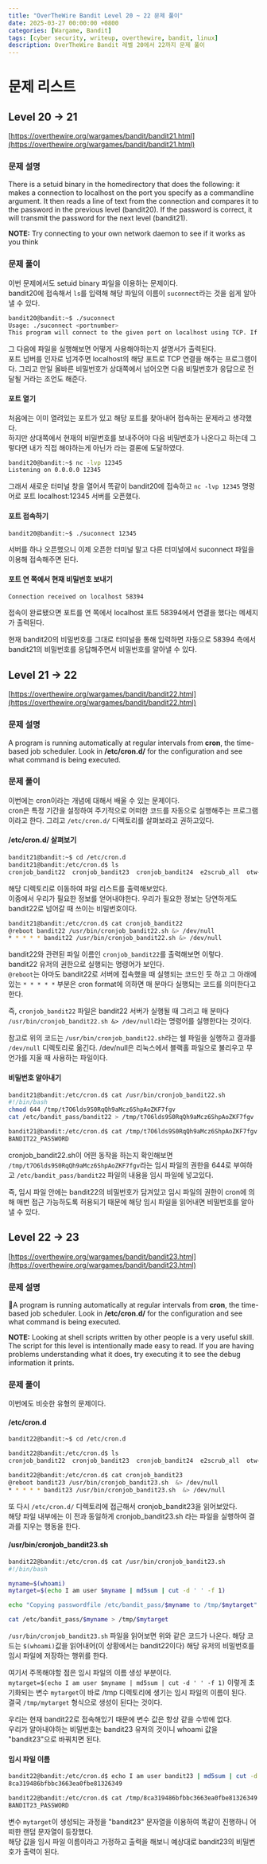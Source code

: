 ```yaml
---
title: "OverTheWire Bandit Level 20 ~ 22 문제 풀이"
date: 2025-03-27 00:00:00 +0800
categories: [Wargame, Bandit]
tags: [cyber security, writeup, overthewire, bandit, linux]
description: OverTheWire Bandit 레벨 20에서 22까지 문제 풀이
---
```


# 문제 리스트
## Level 20 -> 21
[https://overthewire.org/wargames/bandit/bandit21.html](https://overthewire.org/wargames/bandit/bandit21.html)
### 문제 설명
There is a setuid binary in the homedirectory that does the following: it makes a connection to localhost on the port you specify as a commandline argument. It then reads a line of text from the connection and compares it to the password in the previous level (bandit20). If the password is correct, it will transmit the password for the next level (bandit21).

**NOTE:** Try connecting to your own network daemon to see if it works as you think
### 문제 풀이
이번 문제에서도 setuid binary 파일을 이용하는 문제이다.<br />
bandit20에 접속해서 `ls`를 입력해 해당 파일의 이름이 `suconnect`라는 것을 쉽게 알아낼 수 있다.<br />

```bash
bandit20@bandit:~$ ./suconnect
Usage: ./suconnect <portnumber>
This program will connect to the given port on localhost using TCP. If it receives the correct password from the other side, the next password is transmitted back.
```
그 다음에 파일을 실행해보면 어떻게 사용해야하는지 설명서가 출력된다.<br />
포트 넘버를 인자로 넘겨주면 localhost의 해당 포트로 TCP 연결을 해주는 프로그램이다. 그리고 만일 올바른 비밀번호가 상대쪽에서 넘어오면 다음 비밀번호가 응답으로 전달될 거라는 조언도 해준다.<br />
#### 포트 열기
처음에는 이미 열려있는 포트가 있고 해당 포트를 찾아내어 접속하는 문제라고 생각했다.<br />
하지만 상대쪽에서 현재의 비밀번호를 보내주어야 다음 비밀번호가 나온다고 하는데 그렇다면 내가 직접 해야하는게 아닌가 라는 결론에 도달하였다.<br />

```bash
bandit20@bandit:~$ nc -lvp 12345
Listening on 0.0.0.0 12345
```
그래서 새로운 터미널 창을 열어서 똑같이 bandit20에 접속하고 `nc -lvp 12345` 명령어로 포트 localhost:12345 서버를 오픈했다.<br />
#### 포트 접속하기
```bash
bandit20@bandit:~$ ./suconnect 12345
```
서버를 하나 오픈했으니 이제 오픈한 터미널 말고 다른 터미널에서 suconnect 파일을 이용해 접속해주면 된다.<br />
#### 포트 연 쪽에서 현재 비밀번호 보내기
```bash
Connection received on localhost 58394
```
접속이 완료됐으면 포트를 연 쪽에서 localhost 포트 58394에서 연결을 했다는 메세지가 출력된다.<br />

현재 bandit20의 비밀번호를 그대로 터미널을 통해 입력하면 자동으로 58394 측에서 bandit21의 비밀번호를 응답해주면서 비밀번호를 알아낼 수 있다.
## Level 21 -> 22
[https://overthewire.org/wargames/bandit/bandit22.html](https://overthewire.org/wargames/bandit/bandit22.html)
### 문제 설명
A program is running automatically at regular intervals from **cron**, the time-based job scheduler. Look in **/etc/cron.d/** for the configuration and see what command is being executed.
### 문제 풀이
이번에는 cron이라는 개념에 대해서 배울 수 있는 문제이다.<br />
cron은 특정 기간을 설정하여 주기적으로 어떠한 코드를 자동으로 실행해주는 프로그램이라고 한다. 그리고 `/etc/cron.d/` 디렉토리를 살펴보라고 권하고있다.<br />
#### /etc/cron.d/ 살펴보기
```bash
bandit21@bandit:~$ cd /etc/cron.d
bandit21@bandit:/etc/cron.d$ ls
cronjob_bandit22  cronjob_bandit23  cronjob_bandit24  e2scrub_all  otw-tmp-dir  sysstat
```
해당 디렉토리로 이동하여 파일 리스트를 출력해보았다.<br />
이중에서 우리가 필요한 정보를 얻어내야한다. 우리가 필요한 정보는 당연하게도 bandit22로 넘어갈 때 쓰이는 비밀번호이다.<br />

```bash
bandit21@bandit:/etc/cron.d$ cat cronjob_bandit22
@reboot bandit22 /usr/bin/cronjob_bandit22.sh &> /dev/null
* * * * * bandit22 /usr/bin/cronjob_bandit22.sh &> /dev/null
```
bandit22와 관련된 파일 이름인 `cronjob_bandit22`를 출력해보면 이렇다.<br />
bandit22 유저의 권한으로 실행되는 명령어가 보인다.<br />
`@reboot`는 아마도 bandit22로 서버에 접속했을 때 실행되는 코드인 듯 하고 그 아래에 있는 `* * * * *`  부분은 cron format에 의하면 매 분마다 실행되는 코드를 의미한다고 한다.<br />

즉, `cronjob_bandit22` 파일은 bandit22 서버가 실행될 때 그리고 매 분마다 `/usr/bin/cronjob_bandit22.sh &> /dev/null`라는 명령어를 실행한다는 것이다.<br />

참고로 위의 코드는 `/usr/bin/cronjob_bandit22.sh`라는 쉘 파일을 실행하고 결과를 `/dev/null` 디렉토리로 옮긴다. /dev/null은 리눅스에서 블랙홀 파일으로 불리우고 무언가를 지울 때 사용하는 파일이다.
#### 비밀번호 알아내기
```bash
bandit21@bandit:/etc/cron.d$ cat /usr/bin/cronjob_bandit22.sh
#!/bin/bash
chmod 644 /tmp/t7O6lds9S0RqQh9aMcz6ShpAoZKF7fgv
cat /etc/bandit_pass/bandit22 > /tmp/t7O6lds9S0RqQh9aMcz6ShpAoZKF7fgv

bandit21@bandit:/etc/cron.d$ cat /tmp/t7O6lds9S0RqQh9aMcz6ShpAoZKF7fgv
BANDIT22_PASSWORD
```
cronjob_bandit22.sh이 어떤 동작을 하는지 확인해보면 `/tmp/t7O6lds9S0RqQh9aMcz6ShpAoZKF7fgv`라는 임시 파일의 권한을 644로 부여하고 `/etc/bandit_pass/bandit22` 파일의 내용을 임시 파일에 넣고있다.<br />

즉, 임시 파일 안에는 bandit22의 비밀번호가 담겨있고 임시 파일의 권한이 cron에 의해 매번 접근 가능하도록 허용되기 때문에 해당 임시 파일을 읽어내면 비밀번호를 알아낼 수 있다.
## Level 22 -> 23
[https://overthewire.org/wargames/bandit/bandit23.html](https://overthewire.org/wargames/bandit/bandit23.html)
### 문제 설명
A program is running automatically at regular intervals from **cron**, the time-based job scheduler. Look in **/etc/cron.d/** for the configuration and see what command is being executed.

**NOTE:** Looking at shell scripts written by other people is a very useful skill. The script for this level is intentionally made easy to read. If you are having problems understanding what it does, try executing it to see the debug information it prints.
### 문제 풀이
이번에도 비슷한 유형의 문제이다.<br />
#### /etc/cron.d
```bash
bandit22@bandit:~$ cd /etc/cron.d

bandit22@bandit:/etc/cron.d$ ls
cronjob_bandit22  cronjob_bandit23  cronjob_bandit24  e2scrub_all  otw-tmp-dir  sysstat

bandit22@bandit:/etc/cron.d$ cat cronjob_bandit23
@reboot bandit23 /usr/bin/cronjob_bandit23.sh  &> /dev/null
* * * * * bandit23 /usr/bin/cronjob_bandit23.sh  &> /dev/null
```
또 다시 `/etc/cron.d/` 디렉토리에 접근해서 cronjob_bandit23을 읽어보았다.<br />
해당 파일 내부에는 이 전과 동일하게 cronjob_bandit23.sh 라는 파일을 실행하여 결과를 지우는 행동을 한다.<br />
#### /usr/bin/cronjob_bandit23.sh
```bash
bandit22@bandit:/etc/cron.d$ cat /usr/bin/cronjob_bandit23.sh
#!/bin/bash

myname=$(whoami)
mytarget=$(echo I am user $myname | md5sum | cut -d ' ' -f 1)

echo "Copying passwordfile /etc/bandit_pass/$myname to /tmp/$mytarget"

cat /etc/bandit_pass/$myname > /tmp/$mytarget
```
`/usr/bin/cronjob_bandit23.sh` 파일을 읽어보면 위와 같은 코드가 나온다. 해당 코드는 `$(whoami)`값을 읽어내어(이 상황에서는 bandit22이다) 해당 유저의 비밀번호를 임시 파일에 저장하는 행위를 한다.<br />

여기서 주목해야할 점은 임시 파일의 이름 생성 부분이다.<br />
`mytarget=$(echo I am user $myname | md5sum | cut -d ' ' -f 1)` 이렇게 초기화되는 변수 `mytarget`이 바로 /tmp 디렉토리에 생기는 임시 파일의 이름이 된다.<br />
결국 `/tmp/mytarget` 형식으로 생성이 된다는 것이다.<br />

우리는 현재 bandit22로 접속해있기 때문에 변수 값은 항상 같을 수밖에 없다.<br />
우리가 알아내야하는 비밀번호는 bandit23 유저의 것이니 whoami 값을 "bandit23"으로 바꿔치면 된다.
#### 임시 파일 이름
```bash
bandit22@bandit:/etc/cron.d$ echo I am user bandit23 | md5sum | cut -d ' ' -f 1
8ca319486bfbbc3663ea0fbe81326349

bandit22@bandit:/etc/cron.d$ cat /tmp/8ca319486bfbbc3663ea0fbe81326349
BANDIT23_PASSWORD
```
변수 `mytarget`이 생성되는 과정을 "bandit23" 문자열을 이용하여 똑같이 진행하니 어떠한 랜덤 문자열이 등장했다.<br />
해당 값을 임시 파일 이름이라고 가정하고 출력을 해보니 예상대로 bandit23의 비밀번호가 출력이 된다.